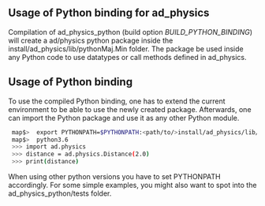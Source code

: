 ## Usage of Python binding for ad_physics

Compilation of ad_physics_python (build option *BUILD_PYTHON_BINDING*)
will create a ad/physics python package inside
the install/ad_physics/lib/pythonMaj.Min folder.
The package be used inside any Python code to use
datatypes or call methods defined in ad_physics.

## Usage of Python binding
To use the compiled Python binding, one has to extend the current environment
to be able to use the newly created package. Afterwards, one can import the
Python package and use it as any other Python module.
```bash
 map$>  export PYTHONPATH=$PYTHONPATH:<path/to/>install/ad_physics/lib/python3.6
 map$>  python3.6
 >>> import ad.physics
 >>> distance = ad.physics.Distance(2.0)
 >>> print(distance)
```

When using other python versions you have to set PYTHONPATH accordingly.
For some simple examples, you might also want to spot into the ad_physics_python/tests folder.
